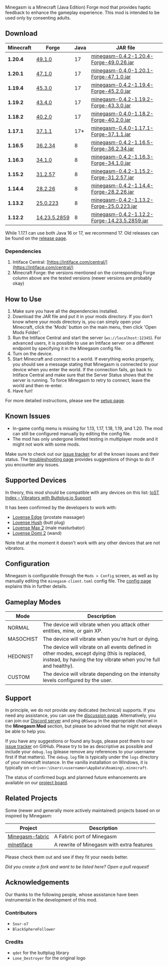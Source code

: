 Minegasm is a Minecraft (Java Edition) Forge mod that provides haptic feedback to enhance the gameplay experience. This mod is intended to be used only by consenting adults.

## Download

| Minecraft  | Forge                                                                                            | Java | JAR file                                                                                                                                                       |
|------------|--------------------------------------------------------------------------------------------------|------|----------------------------------------------------------------------------------------------------------------------------------------------------------------|
| **1.20.4** | [49.1.0](http://files.minecraftforge.net/maven/net/minecraftforge/forge/index_1.20.4.html)       | 17   | [minegasm-0.4.2-1.20.4-Forge-49.0.26.jar](https://github.com/RainbowVille/minegasm/releases/download/v0.4.2/minegasm-0.4.2-1.20.4-Forge-49.0.26.jar)           |
| **1.20.1** | [47.1.0](http://files.minecraftforge.net/maven/net/minecraftforge/forge/index_1.20.1.html)       | 17   | [minegasm-0.4.0-1.20.1-Forge-47.1.0.jar](https://github.com/RainbowVille/minegasm/releases/download/v0.4.0/minegasm-0.4.0-1.20.1-Forge-47.1.0.jar)             |
| **1.19.4** | [45.3.0](http://files.minecraftforge.net/maven/net/minecraftforge/forge/index_1.19.4.html)       | 17   | [minegasm-0.4.2-1.19.4-Forge-45.2.0.jar](https://github.com/RainbowVille/minegasm/releases/download/v0.4.2/minegasm-0.4.2-1.19.4-Forge-45.2.0.jar)             |
| **1.19.2** | [43.4.0](http://files.minecraftforge.net/maven/net/minecraftforge/forge/index_1.19.2.html)       | 17   | [minegasm-0.4.2-1.19.2-Forge-43.3.0.jar](https://github.com/RainbowVille/minegasm/releases/download/v0.4.2/minegasm-0.4.2-1.19.2-Forge-43.3.0.jar)             |
| **1.18.2** | [40.2.0](http://files.minecraftforge.net/maven/net/minecraftforge/forge/index_1.18.2.html)       | 17   | [minegasm-0.4.0-1.18.2-Forge-40.2.0.jar](https://github.com/RainbowVille/minegasm/releases/download/v0.4.0/minegasm-0.4.0-1.18.2-Forge-40.2.0.jar)             |
| **1.17.1** | [37.1.1](http://files.minecraftforge.net/maven/net/minecraftforge/forge/index_1.17.1.html)       | 17*  | [minegasm-0.4.0-1.17.1-Forge-37.1.1.jar](https://github.com/RainbowVille/minegasm/releases/download/v0.4.0/minegasm-0.4.0-1.17.1-Forge-37.1.1.jar)             |
| **1.16.5** | [36.2.34](http://files.minecraftforge.net/maven/net/minecraftforge/forge/index_1.16.5.html)      | 8    | [minegasm-0.4.2-1.16.5-Forge-36.2.34.jar](https://github.com/RainbowVille/minegasm/releases/download/v0.4.2/minegasm-0.4.2-1.16.5-Forge-36.2.34.jar)           |
| **1.16.3** | [34.1.0](http://files.minecraftforge.net/maven/net/minecraftforge/forge/index_1.16.3.html)       | 8    | [minegasm-0.4.2-1.16.3-Forge-34.1.0.jar](https://github.com/RainbowVille/minegasm/releases/download/v0.4.2/minegasm-0.4.2-1.16.3-Forge-34.1.0.jar)             |
| **1.15.2** | [31.2.57](http://files.minecraftforge.net/maven/net/minecraftforge/forge/index_1.15.2.html)      | 8    | [minegasm-0.4.2-1.15.2-Forge-31.2.57.jar](https://github.com/RainbowVille/minegasm/releases/download/v0.4.2/minegasm-0.4.2-1.15.2-Forge-31.2.57.jar)           |
| **1.14.4** | [28.2.26](http://files.minecraftforge.net/maven/net/minecraftforge/forge/index_1.14.4.html)      | 8    | [minegasm-0.4.2-1.14.4-Forge-28.2.26.jar](https://github.com/RainbowVille/minegasm/releases/download/v0.4.2/minegasm-0.4.2-1.14.4-Forge-28.2.26.jar)           |
| **1.13.2** | [25.0.223](http://files.minecraftforge.net/maven/net/minecraftforge/forge/index_1.13.2.html)     | 8    | [minegasm-0.4.2-1.13.2-Forge-25.0.223.jar](https://github.com/RainbowVille/minegasm/releases/download/v0.4.2/minegasm-0.4.2-1.13.2-Forge-25.0.223.jar)         |
| **1.12.2** | [14.23.5.2859](http://files.minecraftforge.net/maven/net/minecraftforge/forge/index_1.12.2.html) | 8    | [minegasm-0.4.2-1.12.2-Forge-14.23.5.2859.jar](https://github.com/RainbowVille/minegasm/releases/download/v0.4.2/minegasm-0.4.2-1.12.2-Forge-14.23.5.2859.jar) |

While 1.17.1 can use both Java 16 or 17, we recommend 17.  Old releases can be found on the [release page](./releases).

### Dependencies
1. Intiface Central: [https://intiface.com/central/](https://intiface.com/central/)
2. Minecraft Forge: the versions mentioned on the corresponding Forge column above are the tested versions (newer versions are probably okay) 

## How to Use
1. Make sure you have all the dependencies installed.
2. Download the JAR file and put it in your mods directory. If you don't know where your mods directory is, you can simply open your Minecraft, click the 'Mods' button on the main menu, then click 'Open Mods Folder'.
3. Run the Intiface Central and start the server (`ws://localhost:12345`). For advanced users, it is possible to use an Intiface server on a different endpoint by specifying it in the Minegasm config file.
4. Turn on the device.
5. Start Minecraft and connect to a world. If everything works properly, you should see a message stating that Minegasm is connected to your device when you enter the world. If the connection fails, go back to Intiface Central and make sure that the Server Status shows that the server is running. To force Minegasm to retry to connect, leave the world and then re-enter.
6. Have fun!

For more detailed instructions, please see the [setup page](./setup).

## Known Issues
* In-game config menu is missing for 1.13, 1.17, 1.18, 1.19, and 1.20. The mod can still be configured manually by editing the config file.
* The mod has only undergone limited testing in multiplayer mode and it might not work with some mods.

Make sure to check out our [issue tracker](https://github.com/RainbowVille/minegasm/issues?q=is%3Aissue+is%3Aopen+label%3Abug) for all the known issues and their status. The [troubleshooting page](./troubleshoot) provides suggestions of things to do if you encounter any issues.

## Supported Devices
In theory, this mod should be compatible with any devices on this list: [IoST Index – Vibrators with Buttplug.io Support](https://iostindex.com/?filter0ButtplugSupport=4&filter1Features=OutputsVibrators)

It has been confirmed by the developers to work with:
- [Lovense Edge](https://www.lovense.com/r/qvl9jn) (prostate massager)
- [Lovense Hush](https://www.lovense.com/r/zrzb5e) (butt plug)
- [Lovense Max 2](https://www.lovense.com/r/n4x2bh) (male masturbator)
- [Lovense Domi 2](https://www.lovense.com/r/khhgol?t=m1) (wand)

Note that at the moment it doesn't work with any other devices that are not vibrators.

## Configuration
Minegasm is configurable through the `Mods > Config` screen, as well as by manually editing the `minegasm-client.toml` config file.
The [config page](./config) explains this in further details.

## Gameplay Modes

| Mode      | Description                                                                                                                                                     |
|-----------|-----------------------------------------------------------------------------------------------------------------------------------------------------------------|
| NORMAL    | The device will vibrate when you attack other entities, mine, or gain XP.                                                                                       |
| MASOCHIST | The device will vibrate when you're hurt or dying.                                                                                                              |
| HEDONIST  | The device will vibrate on all events defined in other modes, except dying (this is replaced, instead, by having the toy vibrate when you're full and healthy). |
| CUSTOM    | The device will vibrate depending on the intensity levels configured by the user.                                                                               |

## Support
In principle, we do not provide any dedicated (technical) supports. If you need any assistance, you can use the [discussion page](https://github.com/RainbowVille/minegasm/discussions).
Alternatively, you can join our [Discord server](https://discord.gg/GdgDD5QkNH) and ping `@RSwoop` in the appropriate channel in the **Minegasm Mod** section, but please be advised that he might not always be able to help you.

If you have any suggestions or found any bugs, please post them to our [issue tracker](https://github.com/RainbowVille/minegasm/issues) on GitHub. Please try to be as descriptive as possible and include your `debug.log` (please remove any references to your username first if that matters). The `debug.log` file is typically under the `logs` directory of your minecraft instance. In the vanilla installation on Windows, it is typically on `<drive>:\Users\<username>\AppData\Roaming\.minecraft`.

The status of confirmed bugs and planned future enhancements are available on our [project board](https://github.com/RainbowVille/minegasm/projects/1).

## Related Projects
Some (newer and generally more actively maintained) projects based on or inspired by Minegasm:

| Project                                                         | Description                               |
|-----------------------------------------------------------------|-------------------------------------------|
| [Minegasm-fabric](https://github.com/vinceh121/Minegasm-fabric) | A Fabric port of Minegasm                 |
| [mInetiface](https://github.com/Fyustorm/mInetiface)            | A rewrite of Minegasm with extra features |

Please check them out and see if they fit your needs better.

*Did you create a fork and want to be listed here? Open a pull request!*

## Acknowledgements
Our thanks to the following people, whose assistance have been instrumental in the development of this mod.

### Contributors
- `Sour-o7`
- `BlackSphereFollower`

### Credits
- `qdot` for the buttplug library
- `Lone_Destroyer` for the original logo
